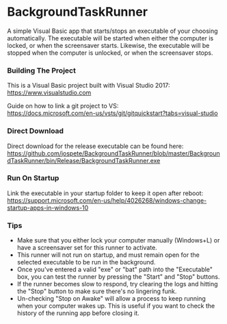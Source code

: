 # BackgroundTaskRunner

A simple Visual Basic app that starts/stops an executable of your choosing automatically.
The executable will be started when either the computer is locked, or when the screensaver starts.
Likewise, the executable will be stopped when the computer is unlocked, or when the screensaver stops.

### Building The Project

This is a Visual Basic project built with Visual Studio 2017:  
https://www.visualstudio.com

Guide on how to link a git project to VS:  
https://docs.microsoft.com/en-us/vsts/git/gitquickstart?tabs=visual-studio

### Direct Download

Direct download for the release executable can be found here:  
https://github.com/jospete/BackgroundTaskRunner/blob/master/BackgroundTaskRunner/bin/Release/BackgroundTaskRunner.exe

### Run On Startup

Link the executable in your startup folder to keep it open after reboot:  
https://support.microsoft.com/en-us/help/4026268/windows-change-startup-apps-in-windows-10

### Tips

- Make sure that you either lock your computer manually (Windows+L) or have a screensaver set for this runner to activate.
- This runner will not run on startup, and must remain open for the selected executable to be run in the background.
- Once you've entered a valid "exe" or "bat" path into the "Executable" box, you can test the runner by pressing the "Start" and "Stop" buttons.
- If the runner becomes slow to respond, try clearing the logs and hitting the "Stop" button to make sure there's no lingering funk.
- Un-checking "Stop on Awake" will allow a process to keep running when your computer wakes up. This is useful if you want to check the history of the running app before closing it.
